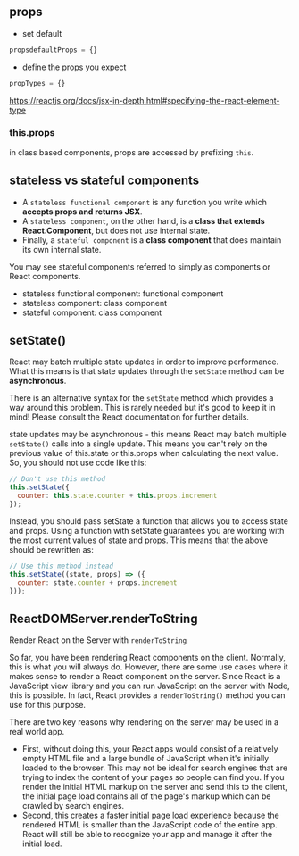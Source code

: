 ## props
- set default
```js
propsdefaultProps = {}
```
-  define the props you expect
```js
propTypes = {}
```
https://reactjs.org/docs/jsx-in-depth.html#specifying-the-react-element-type

### this.props
in class based components, props are accessed by prefixing `this`.

## stateless vs stateful components

- A `stateless functional component` is any function you write which **accepts props and returns JSX**. 
- A `stateless component`, on the other hand, is a **class that extends React.Component**, but does not use internal state.
- Finally, a `stateful component` is a **class component** that does maintain its own internal state. 

You may see stateful components referred to simply as components or React components.

- stateless functional component: functional component
- stateless component: class component
- stateful component: class component

## setState()

React may batch multiple state updates in order to improve performance. What this means is that state updates through the `setState` method can be **asynchronous**. 

There is an alternative syntax for the `setState` method which provides a way around this problem. This is rarely needed but it's good to keep it in mind! Please consult the React documentation for further details.

state updates may be asynchronous - this means React may batch multiple `setState()` calls into a single update. This means you can't rely on the previous value of this.state or this.props when calculating the next value. So, you should not use code like this:

```js
// Don't use this method
this.setState({
  counter: this.state.counter + this.props.increment
});
```
Instead, you should pass setState a function that allows you to access state and props. Using a function with setState guarantees you are working with the most current values of state and props. This means that the above should be rewritten as:

```js
// Use this method instead
this.setState((state, props) => ({
  counter: state.counter + props.increment
}));
```

## ReactDOMServer.renderToString

Render React on the Server with `renderToString`

So far, you have been rendering React components on the client. Normally, this is what you will always do. However, there are some use cases where it makes sense to render a React component on the server. Since React is a JavaScript view library and you can run JavaScript on the server with Node, this is possible. In fact, React provides a `renderToString()` method you can use for this purpose.

There are two key reasons why rendering on the server may be used in a real world app. 
- First, without doing this, your React apps would consist of a relatively empty HTML file and a large bundle of JavaScript when it's initially loaded to the browser. This may not be ideal for search engines that are trying to index the content of your pages so people can find you. If you render the initial HTML markup on the server and send this to the client, the initial page load contains all of the page's markup which can be crawled by search engines. 
- Second, this creates a faster initial page load experience because the rendered HTML is smaller than the JavaScript code of the entire app. React will still be able to recognize your app and manage it after the initial load.